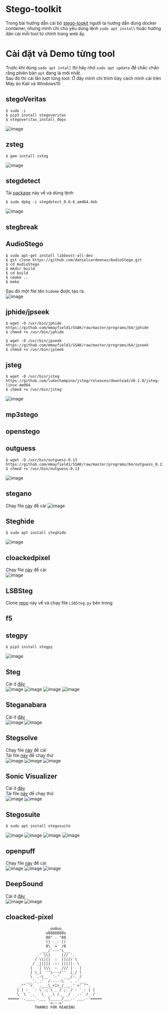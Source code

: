 # Stego-toolkit
Trong bài hướng dẫn cài bộ [stego-tookit](https://github.com/DominicBreuker/stego-toolkit) người ta hướng dẫn dùng docker container, nhưng mình chỉ chủ yếu dùng lệnh `sudo apt install` hoặc hướng dãn cài mỗi tool từ chính trang web ấy.
# Cài đặt và Demo từng tool
Trước khi dùng `sudo apt íntall` thì hãy nhớ `sudo apt update` để chắc chắn rằng phiên bản `apt` đang là mới nhất.<br/>
Sau đó thì cài lần lượt từng tool.
Ở đây mình chỉ trình bày cách mình cài trên Máy ảo Kali và Windows10
## stegoVeritas
```
$ sudo -i
$ pip3 install stegoveritas
$ stegoveritas_install_deps
```
![image](https://user-images.githubusercontent.com/88471003/178874711-b37fa702-0768-42ca-aac6-8a680787b507.png)
## zsteg
```
$ gem install zsteg
```
![image](https://user-images.githubusercontent.com/88471003/178878011-342219c9-eaf9-4203-8063-2f0b8a90373b.png)
## stegdetect
Tải [package](http://old-releases.ubuntu.com/ubuntu/pool/universe/s/stegdetect/stegdetect_0.6-6_amd64.deb) này về và dùng lệnh
```
$ sudo dpkg -i stegdetect_0.6-6_amd64.deb
```
![image](https://user-images.githubusercontent.com/88471003/178884181-f1d38ae4-b8e9-4b98-a987-b4467c438ab1.png)
## stegbreak
## AudioStego
```
$ sudo apt-get install libboost-all-dev
$ git clone https://github.com/danielcardeenas/AudioStego.git
$ cd AudioStego
$ mkdir build
$ cd build
$ cmake ..
$ make 
```
Sau đó một file tên `hideme` được tạo ra.<br/>
![image](https://user-images.githubusercontent.com/88471003/178886870-2ca74a88-8107-47b4-bb3b-1b51c1e3c963.png)
## jphide/jpseek
```
$ wget -O /usr/bin/jphide https://github.com/mmayfield1/SSAK/raw/master/programs/64/jphide
$ chmod +x /usr/bin/jphide

$ wget -O /usr/bin/jpseek https://github.com/mmayfield1/SSAK/raw/master/programs/64/jpseek
$ chmod +x /usr/bin/jpseek
```
## jsteg
```
$ wget -O /usr/bin/jsteg https://github.com/lukechampine/jsteg/releases/download/v0.1.0/jsteg-linux-amd64
$ chmod +x /usr/bin/jsteg
```
![image](https://user-images.githubusercontent.com/88471003/178890980-90b2617e-f76d-49e5-a8cd-b89871fdd927.png)
## mp3stego
## openstego
## outguess
```
$ wget -O /usr/bin/outguess-0.13 https://github.com/mmayfield1/SSAK/raw/master/programs/64/outguess_0.13
$ chmod +x /usr/bin/outguess-0.13
```
![image](https://user-images.githubusercontent.com/88471003/178929739-8d5833fd-2c37-4442-a764-5fd7bc357f2b.png)
## stegano
Chạy file [này](https://github.com/DominicBreuker/stego-toolkit/blob/master/install/stegano.sh) để cài
![image](https://user-images.githubusercontent.com/88471003/178932861-8bf78727-31a1-4c3a-990d-f76c174db19d.png)
## Steghide
```
$ sudo apt install steghide
```
![image](https://user-images.githubusercontent.com/88471003/178936491-ef0365b2-ee99-48f0-b984-29741bf4d8dd.png)
## cloackedpixel
Chạy file [này](https://github.com/DominicBreuker/stego-toolkit/blob/master/install/cloaked_pixel.sh) để cài<br/>
![image](https://user-images.githubusercontent.com/88471003/178941946-ee67a2f3-4184-40ab-b743-e08c190e7f0e.png)
## LSBSteg
Clone [repo](https://github.com/RobinDavid/LSB-Steganography) này về và chạy file `LSBSteg.py` bên trong<br/>
## f5
## stegpy 
```
$ pip3 install stegpy
```
![image](https://user-images.githubusercontent.com/88471003/178953121-ef0fc982-08c6-4cc8-9a1d-145d162b593d.png)
## Steg
Cài ở [đây](https://www.fabionet.org/)<br/>
![image](https://user-images.githubusercontent.com/88471003/178963027-5a9bd38b-fd2d-490f-a50e-6fea9fb1de56.png)
![image](https://user-images.githubusercontent.com/88471003/178963140-41516ae0-1b84-46ae-9f8b-a0210a78efbc.png)
![image](https://user-images.githubusercontent.com/88471003/178963307-9be5f9f2-8c33-4ba8-ae32-ee5d70c7a4d6.png)
![image](https://user-images.githubusercontent.com/88471003/178963438-de28c3a6-8b94-403d-838b-ffc2c48a6801.png)
## Steganabara
Cài ở [đây](https://github.com/zardus/ctf-tools/blob/master/steganabara/install)<br/>
![image](https://user-images.githubusercontent.com/88471003/178965107-677a2c22-fb54-49bd-8d59-bf1451704621.png)
![image](https://user-images.githubusercontent.com/88471003/178964954-c9d38d55-f145-4ce1-960a-64143ae9fc49.png)
## Stegsolve
Chạy file [này](https://github.com/zardus/ctf-tools/blob/master/stegsolve/install) để cài<br/>
Tải file [này](https://drive.google.com/file/d/1T1tIOw6Z79J2125BYZe4esL8o5fdGpS-/view) để chạy thử<br/>
![image](https://user-images.githubusercontent.com/88471003/178965777-566400ac-8039-48ec-81c3-5b51e6292060.png)
![image](https://user-images.githubusercontent.com/88471003/178966442-100c83f4-2ba1-41a4-ba3b-54870cd9f418.png)
![image](https://user-images.githubusercontent.com/88471003/178966645-1a1e4d8c-9578-4ba8-b5d7-070c083babe1.png)
## Sonic Visualizer
Cài ở [đây](https://www.sonicvisualiser.org/)<br/>
Tải file [này](https://drive.google.com/file/d/1m5EvwE17OrJ6N8LZTcdefnFS0sWaG7a6/view) để chạy thử<br/>
![image](https://user-images.githubusercontent.com/88471003/178968119-1ee6dc97-27b2-4f79-b723-569ca20b48b1.png)
![image](https://user-images.githubusercontent.com/88471003/178968185-8bb17111-1bba-4a0a-aa94-3981ece040af.png)
## Stegosuite
```
$ sudo apt install stegosuite
```
![image](https://user-images.githubusercontent.com/88471003/178968558-cf4b5851-9bac-42b7-9ea0-015006270489.png)
![image](https://user-images.githubusercontent.com/88471003/178969723-6d26230e-9274-4d39-b62d-a5379f4a2026.png)
![image](https://user-images.githubusercontent.com/88471003/178969355-5619d78f-4eaf-4358-95df-efc3526aacc6.png)
![image](https://user-images.githubusercontent.com/88471003/178969584-7fdd8b6c-db4c-4790-9f26-d8a1cf5b4aeb.png)
## openpuff
Chạy file [này](https://github.com/DominicBreuker/stego-toolkit/blob/master/install/openpuff.sh) để cài<br/>
![image](https://user-images.githubusercontent.com/88471003/178969991-0c636058-3f4f-4821-8ac7-fbcc3e898a22.png)
![image](https://user-images.githubusercontent.com/88471003/178971443-648d4c48-d252-43ec-bfa6-433fc99cb7bb.png)
![image](https://user-images.githubusercontent.com/88471003/178972095-b3da4524-e2ac-4ad8-9649-7ddf6ee780b0.png)
## DeepSound
Cài ở [đây](http://jpinsoft.net/deepsound)<br/>
![image](https://user-images.githubusercontent.com/88471003/178973124-a89f608c-19dd-4a7d-8212-70a470072927.png)
![image](https://user-images.githubusercontent.com/88471003/178973362-e7a1e6cb-b074-45f6-927e-72dd0a07e04d.png)
## cloacked-pixel

                       _oo0oo_
                      o8888888o
                      88" . "88
                      (| -_- |)
                      0\  =  /0
                    ___/`---'\___
                  .' \\|     |// '.
                 / \\|||  :  |||// \
                / _||||| -:- |||||- \
               |   | \\\  -  /// |   |
               | \_|  ''\---/''  |_/ |
               \  .-\__  '-'  ___/-. /
             ___'. .'  /--.--\  `. .'___
          ."" '<  `.___\_<|>_/___.' >' "".
         | | :  `- \`.;`\ _ /`;.`/ - ` : | |
         \  \ `_.   \_ __\ /__ _/   .-` /  /
     =====`-.____`.___ \_____/___.-`___.-'=====
                       `=---='
                 THANKS FOR READING
